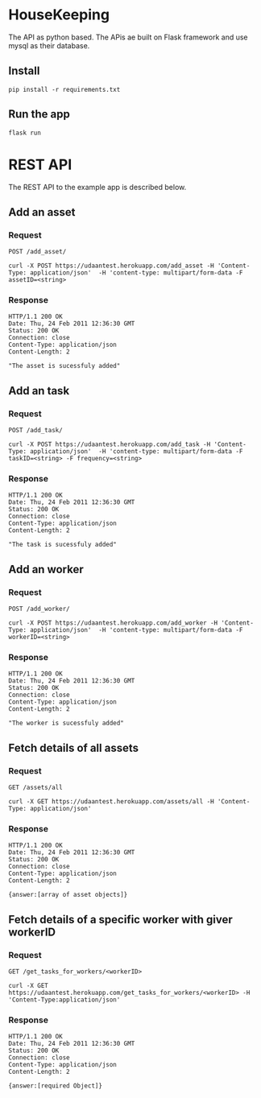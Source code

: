 # HouseKeeping

The API as python based. The APis ae built on Flask framework and use mysql as their database. 

## Install

    pip install -r requirements.txt

## Run the app

    flask run

# REST API

The REST API to the example app is described below.

## Add an asset

### Request

`POST /add_asset/`

    curl -X POST https://udaantest.herokuapp.com/add_asset -H 'Content-Type: application/json'  -H 'content-type: multipart/form-data -F assetID=<string>

### Response

    HTTP/1.1 200 OK
    Date: Thu, 24 Feb 2011 12:36:30 GMT
    Status: 200 OK
    Connection: close
    Content-Type: application/json
    Content-Length: 2

    "The asset is sucessfuly added"
## Add an task

### Request

`POST /add_task/`

    curl -X POST https://udaantest.herokuapp.com/add_task -H 'Content-Type: application/json'  -H 'content-type: multipart/form-data -F taskID=<string> -F frequency=<string>

### Response

    HTTP/1.1 200 OK
    Date: Thu, 24 Feb 2011 12:36:30 GMT
    Status: 200 OK
    Connection: close
    Content-Type: application/json
    Content-Length: 2

    "The task is sucessfuly added"

## Add an worker

### Request

`POST /add_worker/`

    curl -X POST https://udaantest.herokuapp.com/add_worker -H 'Content-Type: application/json'  -H 'content-type: multipart/form-data -F workerID=<string>

### Response

    HTTP/1.1 200 OK
    Date: Thu, 24 Feb 2011 12:36:30 GMT
    Status: 200 OK
    Connection: close
    Content-Type: application/json
    Content-Length: 2

    "The worker is sucessfuly added"
## Fetch details of all assets

### Request

`GET /assets/all`

    curl -X GET https://udaantest.herokuapp.com/assets/all -H 'Content-Type: application/json' 

### Response

    HTTP/1.1 200 OK
    Date: Thu, 24 Feb 2011 12:36:30 GMT
    Status: 200 OK
    Connection: close
    Content-Type: application/json
    Content-Length: 2

    {answer:[array of asset objects]}
## Fetch details of a specific worker with giver workerID

### Request

`GET /get_tasks_for_workers/<workerID>`

    curl -X GET https://udaantest.herokuapp.com/get_tasks_for_workers/<workerID> -H 'Content-Type:application/json'  

### Response

    HTTP/1.1 200 OK
    Date: Thu, 24 Feb 2011 12:36:30 GMT
    Status: 200 OK
    Connection: close
    Content-Type: application/json
    Content-Length: 2

    {answer:[required Object]}

